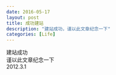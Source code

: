 ```yaml
---
date: 2016-05-17
layout: post
title: 成功建站
description: "建站成功，谨以此文章纪念一下"
categories: [Life]
---
```


建站成功  
谨以此文章纪念一下  
2012.3.1



